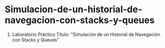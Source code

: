 # Simulacion-de-un-historial-de-navegacion-con-stacks-y-queues
 1. Laboratorio Práctico  Título: "Simulación de un Historial de Navegación con Stacks y Queues"
